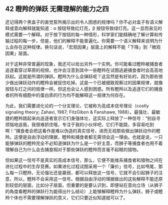 ## 42 瞪羚的弹跃 无需理解的能力之四

还记得两个黑盒子的直觉泵所揭示出的令人困惑的规律吗？你不必对盒子有语义解释或意向解释就能知道：α 按钮导致红灯亮，β 按钮导致绿灯亮。这一显而易见的模式需要一个解释。对于按下按钮的每一种情形，科学家们能精确地了解计算和传输过程的每一步，但是，他们的解释不能普遍化。你需要一个语义解释来说明为什么会存在这种规律。换句话说，「宏观因果」层面上的解释不能「下降」到「微观因果」层面。

对于这种非常普遍的现象，我还可以给出另外一个实例。你可能看过瞪羚被捕食者追逐着穿过草原的视频，也许会注意到其中一些瞪羚在试图逃避捕食者时会高高地跃起。这就是所谓的弹跃。瞪羚为什么会弹跃呢？这显然是有好处的，因为那些很少做出弹跃动作的瞪羚会被捉住吃掉。这是一个已被细致观察过的因果规律，就像按钮与灯之间的规律一样。但这也会让人感到困惑。所有瞪羚以及追逐它们的捕食者的所有细胞中的蛋白质的行为均不能解释这一规律为何存在。

为此，我们需要进化论的一个分支理论，它被称为高成本信号理论（costly signaling theory; Zahavi, 1987; FitzGibon & Fanshawe, 1988）。最强壮、最敏捷的瞪羚跳起来向追逐者宣示它们身强体壮，这实际上释放了一种信号：“别自寻烦恼地追我，我很难抓住哦，专注于我的小伙伴吧，它们不能跳，多容易吃到啊！”捕食者会把这看作是难以伪造的真实信号，进而无视那些做出弹跃动作的瞪羚。这便是自由浮动的理据，瞪羚和捕食者都无需领会这一理由。也就是说，一只能够弹跃的瞪羚完全不必知道弹跃为什么是一个好主意，而狮子等捕食者也用不着理解自己为什么会去捕食相对于那些弹跃的瞪羚而言毫不起眼的猎物。

但如果这一信号不是真实的高成本信号，那么，它便不能维系捕食者和猎物之间在进化过程中的生存竞赛。如果进化过程试图采用一个「廉价」信号，比如甩尾，那么每一只瞪羚，无论强壮还是羸弱，都可以释放这一信号，它就不会引起狮子的注意，所以，瞪羚不会采用这一信号。根据自由浮动的理据做出的这些解释不能还原到较低的层面，比如分子层面，但重要的是要认识到，即便站在意向立场（从狮子的角度看瞪羚的弹跃行为能得出什么结论）上能够解释瞪羚为什么弹跃，狮子或瞪羚个体也不需要理解弹跃的意义，它们只要近似知道就可以了。



